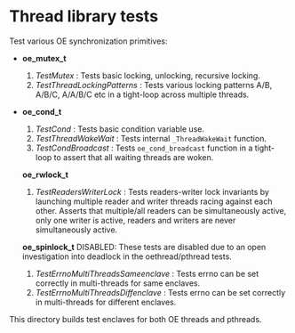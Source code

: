 Thread library tests
=====================

Test various OE synchronization primitives:
- **oe_mutex_t**
  1. *TestMutex* : Tests basic locking, unlocking, recursive locking.
  1. *TestThreadLockingPatterns* : Tests various locking patterns A/B, A/B/C, A/A/B/C etc in a tight-loop across multiple threads.


- **oe_cond_t**
  1. *TestCond* : Tests basic condition variable use.
  1. *TestThreadWakeWait* : Tests internal `_ThreadWakeWait` function.
  1. *TestCondBroadcast* : Tests `oe_cond_broadcast` function in a tight-loop to assert that all waiting threads are woken.


  **oe_rwlock_t**
  1. *TestReadersWriterLock* : Tests readers-writer lock invariants by launching multiple reader and writer threads racing against each other. Asserts that multiple/all readers can be simultaneously active, only one writer is active,  readers and writers are never simultaneously active.

  **oe_spinlock_t**
  DISABLED: These tests are disabled due to an open investigation into
  deadlock in the oethread/pthread tests.
  1. *TestErrnoMultiThreadsSameenclave* : Tests errno can be set correctly in multi-threads for same enclaves.
  2. *TestErrnoMultiThreadsDiffenclave* : Tests errno can be set correctly in multi-threads for different enclaves.

This directory builds test enclaves for both OE threads and pthreads.
